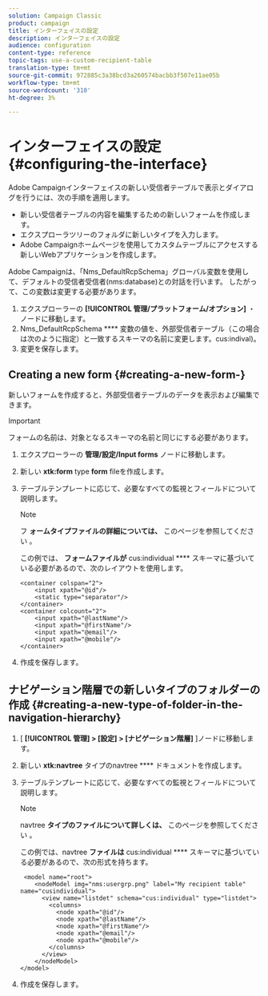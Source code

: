 ```yaml
---
solution: Campaign Classic
product: campaign
title: インターフェイスの設定
description: インターフェイスの設定
audience: configuration
content-type: reference
topic-tags: use-a-custom-recipient-table
translation-type: tm+mt
source-git-commit: 972885c3a38bcd3a260574bacbb3f507e11ae05b
workflow-type: tm+mt
source-wordcount: '310'
ht-degree: 3%

---
```



# インターフェイスの設定{#configuring-the-interface}

Adobe Campaignインターフェイスの新しい受信者テーブルで表示とダイアログを行うには、次の手順を適用します。

* 新しい受信者テーブルの内容を編集するための新しいフォームを作成します。
* エクスプローラツリーのフォルダに新しいタイプを入力します。
* Adobe Campaignホームページを使用してカスタムテーブルにアクセスする新しいWebアプリケーションを作成します。

Adobe Campaignは、「Nms_DefaultRcpSchema」グローバル変数を使用して、デフォルトの受信者受信者(nms:database)との対話を行います。 したがって、この変数は変更する必要があります。

1. エクスプローラーの **[!UICONTROL 管理/プラットフォーム/オプション]** ・ノードに移動します。
1. Nms_DefaultRcpSchema **** 変数の値を、外部受信者テーブル（この場合は次のように指定）と一致するスキーマの名前に変更します。cus:indival)。
1. 変更を保存します。

## Creating a new form {#creating-a-new-form-}

新しいフォームを作成すると、外部受信者テーブルのデータを表示および編集できます。

>[!IMPORTANT]
>
>フォームの名前は、対象となるスキーマの名前と同じにする必要があります。

1. エクスプローラーの **管理/設定/Input forms** ノードに移動します。
1. 新しい **xtk:form** type **form** fileを作成します。
1. テーブルテンプレートに応じて、必要なすべての監視とフィールドについて説明します。

   >[!NOTE]
   >
   >フ **ォームタイプファイルの詳細については、** このページを参照してください [](../../configuration/using/identifying-a-form.md)。

   この例では、 **フォームファイルが** cus:individual **** スキーマに基づいている必要があるので、次のレイアウトを使用します。

   ```
   <container colspan="2">
       <input xpath="@id"/>
       <static type="separator"/>
   </container>
   <container colcount="2">
       <input xpath="@lastName"/>
       <input xpath="@firstName"/>
       <input xpath="@email"/>
       <input xpath="@mobile"/>
   </container> 
   ```

1. 作成を保存します。

## ナビゲーション階層での新しいタイプのフォルダーの作成 {#creating-a-new-type-of-folder-in-the-navigation-hierarchy}

1. [ **[!UICONTROL 管理] > [設定] > [ナビゲーション階層]** ]ノードに移動します。
1. 新しい **xtk:navtree** タイプのnavtree **** ドキュメントを作成します。
1. テーブルテンプレートに応じて、必要なすべての監視とフィールドについて説明します。

   >[!NOTE]
   >
   >navtree **タイプのファイルについて詳しくは、** このページを参照してください [](../../configuration/using/about-navigation-hierarchy.md)。

   この例では、navtree **ファイルは** cus:individual **** スキーマに基づいている必要があるので、次の形式を持ちます。

   ```
    <model name="root">
       <nodeModel img="nms:usergrp.png" label="My recipient table" name="cusindividual">
         <view name="listdet" schema="cus:individual" type="listdet">
           <columns>
             <node xpath="@id"/>
             <node xpath="@lastName"/>
             <node xpath="@firstName"/>
             <node xpath="@email"/>
             <node xpath="@mobile"/>
           </columns>
         </view>
       </nodeModel>
   </model>
   ```

1. 作成を保存します。

